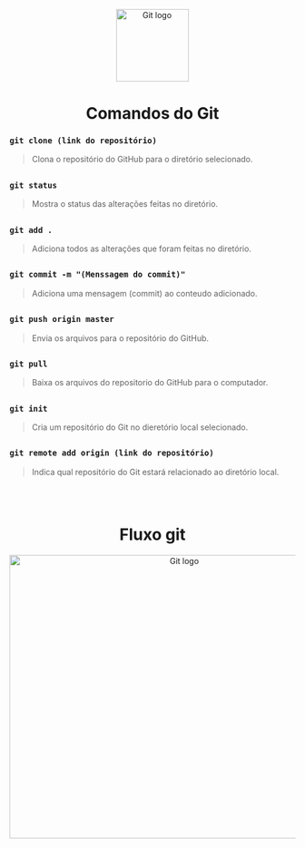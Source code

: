 <p align="center">
  <img src="https://github.com/Nosliejnav/ComandosGit/assets/72052867/2b810f5e-f4da-4695-ad2c-51fad71c7e86" alt="Git logo"
" width="128" height="128">
</p>
<h1 align="center">Comandos do Git</h1>

### `git clone (link do repositório)`
> Clona o repositório do GitHub para o diretório selecionado.
##
### `git status`
> Mostra o status das alterações feitas no diretório.
##
### `git add .`
> Adiciona todos as alterações que foram feitas no diretório.
##
### `git commit -m "(Menssagem do commit)"`
> Adiciona uma mensagem (commit) ao conteudo adicionado.
##  
### `git push origin master`
> Envia os arquivos para o repositório do GitHub.
##
### `git pull`
> Baixa os arquivos do repositorio do GitHub para o computador.
##
### `git init`
> Cria um repositório do Git no dieretório local selecionado.
##
### `git remote add origin (link do repositório)`
> Indica qual repositório do Git estará relacionado ao diretório local.
##

<br />
<h1 align="center">Fluxo git</h1>
<p align="center">
  <img src="https://user-images.githubusercontent.com/32688131/64205332-170d9000-ce6e-11e9-9fad-db8a5e00287f.png" alt="Git logo" width="600" height="500">
</p>

